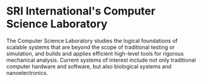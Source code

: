 # SRI International's Computer Science Laboratory


The Computer Science Laboratory studies the logical foundations of
scalable systems that are beyond the scope of traditional testing or
simulation, and builds and applies efficient high-level tools for
rigorous mechanical analysis. Current systems of interest include not
only traditional computer hardware and software, but also biological
systems and nanoelectronics.
